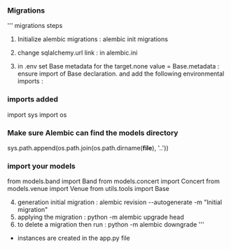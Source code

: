 ### Migrations 

'''
migrations steps 
1. Initialize alembic migrations  : alembic init migrations 
2. change sqlalchemy.url link : in alembic.ini

3. in .env set Base metadata for the target.none value = Base.metadata : ensure import of Base declaration.
and add the following environmental imports : 
### imports added
import sys 
import os 
### Make sure Alembic can find the models directory
sys.path.append(os.path.join(os.path.dirname(__file__), '..'))
### import your models
from models.band import Band
from models.concert import Concert 
from models.venue import Venue 
from utils.tools import Base

4. generation initial migration : alembic revision --autogenerate -m "Initial migration"
4. applying the migration : python -m alembic upgrade head 
5. to delete a migration then run : python -m alembic downgrade 
'''

- instances are created in the app.py file 
